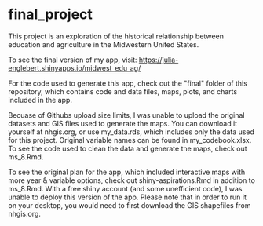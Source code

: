# final_project

This project is an exploration of the historical relationship between education and agriculture in the Midwestern United States. 

To see the final version of my app, visit:
https://julia-englebert.shinyapps.io/midwest_edu_ag/

For the code used to generate this app, check out the "final" folder of this repository, which contains code and data files, maps, plots, and charts included in the app.

Becuase of Githubs upload size limits, I was unable to upload the original datasets and GIS files used to generate the maps. You can download it yourself at nhgis.org, or use my_data.rds, which includes only the data used for this project. Original variable names can be found in my_codebook.xlsx. To see the code used to clean the data and generate the maps, check out ms_8.Rmd. 

To see the original plan for the app, which included interactive maps with more year & variable options, check out shiny-aspirations.Rmd in addition to ms_8.Rmd. With a free shiny account (and some unefficient code), I was unable to deploy this version of the app. Please note that in order to run it on your desktop, you would need to first download the GIS shapefiles from nhgis.org.